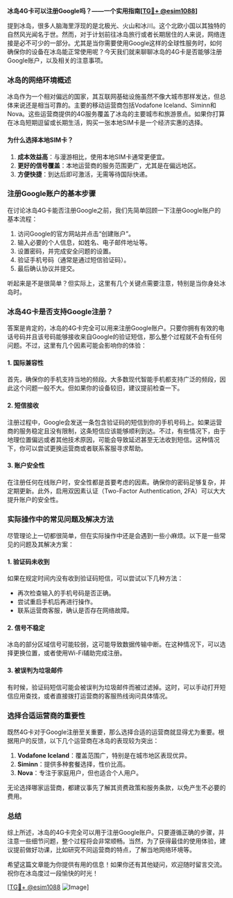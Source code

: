 **冰岛4G卡可以注册Google吗？——一个实用指南[[TG💪+ @esim1088](https://t.me/s/esim1088)]**

提到冰岛，很多人脑海里浮现的是北极光、火山和冰川。这个北欧小国以其独特的自然风光闻名于世。然而，对于计划前往冰岛旅行或者长期居住的人来说，网络连接是必不可少的一部分。尤其是当你需要使用Google这样的全球性服务时，如何确保你的设备在冰岛能正常使用呢？今天我们就来聊聊冰岛的4G卡是否能够注册Google账户，以及相关的注意事项。

### 冰岛的网络环境概述

冰岛作为一个相对偏远的国家，其互联网基础设施虽然不像大城市那样发达，但总体来说还是相当可靠的。主要的移动运营商包括Vodafone Iceland、Siminn和Nova。这些运营商提供的4G服务覆盖了冰岛的主要城市和旅游景点。如果你打算在冰岛短期逗留或长期生活，购买一张本地SIM卡是一个经济实惠的选择。

#### 为什么选择本地SIM卡？

1. **成本效益高**：与漫游相比，使用本地SIM卡通常更便宜。
2. **更好的信号覆盖**：本地运营商的服务范围更广，尤其是在偏远地区。
3. **方便快捷**：到达后即可激活，无需等待国际快递。

### 注册Google账户的基本步骤

在讨论冰岛4G卡能否注册Google之前，我们先简单回顾一下注册Google账户的基本流程：

1. 访问Google的官方网站并点击“创建账户”。
2. 输入必要的个人信息，如姓名、电子邮件地址等。
3. 设置密码，并完成安全问题的设置。
4. 验证手机号码（通常是通过短信验证码）。
5. 最后确认协议并提交。

听起来是不是很简单？但实际上，这里有几个关键点需要注意，特别是当你身处冰岛时。

### 冰岛4G卡是否支持Google注册？

答案是肯定的，冰岛的4G卡完全可以用来注册Google账户。只要你拥有有效的电话号码并且该号码能够接收来自Google的验证短信，那么整个过程就不会有任何问题。不过，这里有几个因素可能会影响你的体验：

#### 1. 国际兼容性

首先，确保你的手机支持当地的频段。大多数现代智能手机都支持广泛的频段，因此这个问题一般不大。但如果你的设备较旧，建议提前检查一下。

#### 2. 短信接收

注册过程中，Google会发送一条包含验证码的短信到你的手机号码上。如果运营商的服务稳定且没有限制，这条短信应该能够顺利到达。不过，有些情况下，由于地理位置偏远或者其他技术原因，可能会导致延迟甚至无法收到短信。这种情况下，你可以尝试更换运营商或者联系客服寻求帮助。

#### 3. 账户安全性

在注册任何在线账户时，安全性都是首要考虑的因素。确保你的密码足够复杂，并定期更新。此外，启用双因素认证（Two-Factor Authentication, 2FA）可以大大提升账户的安全性。

### 实际操作中的常见问题及解决方法

尽管理论上一切都很简单，但在实际操作中还是会遇到一些小麻烦。以下是一些常见的问题及其解决方案：

#### 1. 验证码未收到

如果在规定时间内没有收到验证码短信，可以尝试以下几种方法：
- 再次检查输入的手机号码是否正确。
- 尝试重启手机后再进行操作。
- 联系运营商客服，确认是否存在网络故障。

#### 2. 信号不稳定

冰岛的部分区域信号可能较弱，这可能导致数据传输中断。在这种情况下，可以选择更换位置，或者使用Wi-Fi辅助完成注册。

#### 3. 被误判为垃圾邮件

有时候，验证码短信可能会被误判为垃圾邮件而被过滤掉。这时，可以手动打开短信应用查找，或者直接拨打运营商的客服热线询问具体情况。

### 选择合适运营商的重要性

既然4G卡对于Google注册至关重要，那么选择合适的运营商就显得尤为重要。根据用户的反馈，以下几个运营商在冰岛的表现较为突出：

1. **Vodafone Iceland**：覆盖范围广，特别是在城市地区表现优异。
2. **Siminn**：提供多种套餐选择，性价比高。
3. **Nova**：专注于家庭用户，但也适合个人用户。

无论选择哪家运营商，都建议事先了解其资费政策和服务条款，以免产生不必要的费用。

### 总结

综上所述，冰岛的4G卡完全可以用于注册Google账户。只要遵循正确的步骤，并注意一些细节问题，整个过程将会非常顺畅。当然，为了获得最佳的使用体验，建议提前做好功课，比如研究不同运营商的特点，了解当地网络环境等。

希望这篇文章能为你提供有用的信息！如果你还有其他疑问，欢迎随时留言交流。祝你在冰岛度过一段愉快的时光！

[[TG💪+ @esim1088](https://t.me/s/esim1088) ![Image](https://i.postimg.cc/4NQfJmqS/Snipaste-2025-05-13-00-14-12.png)]